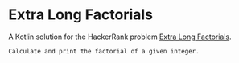 # Extra Long Factorials

A Kotlin solution for the HackerRank problem [Extra Long Factorials](https://www.hackerrank.com/challenges/extra-long-factorials/problem).

`Calculate and print the factorial of a given integer.`